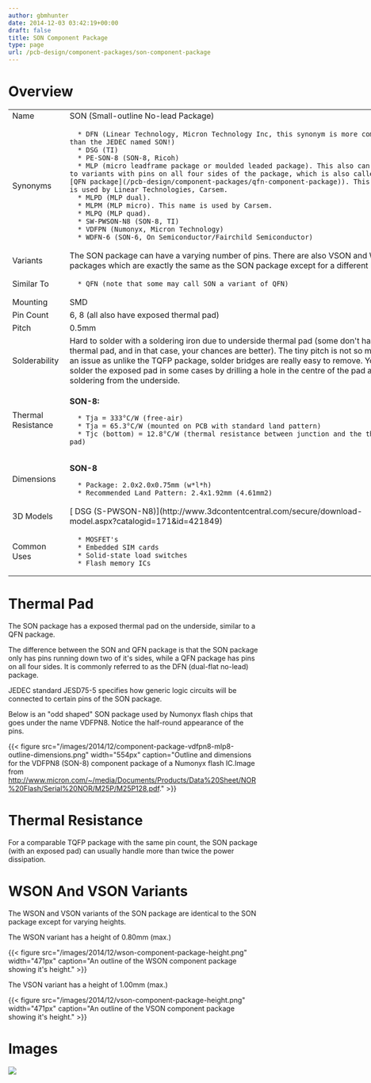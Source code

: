 ```yaml
---
author: gbmhunter
date: 2014-12-03 03:42:19+00:00
draft: false
title: SON Component Package
type: page
url: /pcb-design/component-packages/son-component-package
---
```


# Overview


<table style="width: 800px;" >
<tbody >
<tr >

<td >Name
</td>

<td >SON (Small-outline No-lead Package)
</td>
</tr>
<tr >

<td >Synonyms
</td>

<td >



	  * DFN (Linear Technology, Micron Technology Inc, this synonym is more common than the JEDEC named SON!)
	  * DSG (TI)
	  * PE-SON-8 (SON-8, Ricoh)
	  * MLP (micro leadframe package or moulded leaded package). This also can refer to variants with pins on all four sides of the package, which is also called a [QFN package](/pcb-design/component-packages/qfn-component-package)). This name is used by Linear Technologies, Carsem.
	  * MLPD (MLP dual).
	  * MLPM (MLP micro). This name is used by Carsem.
	  * MLPQ (MLP quad).
	  * SW-PWSON-N8 (SON-8, TI)
	  * VDFPN (Numonyx, Micron Technology)
	  * WDFN-6 (SON-6, On Semiconductor/Fairchild Semiconductor)


</td>
</tr>
<tr >

<td >Variants
</td>

<td >The SON package can have a varying number of pins. There are also VSON and WSON packages which are exactly the same as the SON package except for a different height.
</td>
</tr>
<tr >

<td >Similar To
</td>

<td >



	  * QFN (note that some may call SON a variant of QFN)


</td>
</tr>
<tr >

<td >Mounting
</td>

<td >SMD
</td>
</tr>
<tr >

<td >Pin Count
</td>

<td >6, 8 (all also have exposed thermal pad)
</td>
</tr>
<tr >

<td >Pitch
</td>

<td >0.5mm
</td>
</tr>
<tr >

<td >Solderability
</td>

<td >Hard to solder with a soldering iron due to underside thermal pad (some don't have a thermal pad, and in that case, your chances are better). The tiny pitch is not so much of an issue as unlike the TQFP package, solder bridges are really easy to remove. You can solder the exposed pad in some cases by drilling a hole in the centre of the pad and soldering from the underside.
</td>
</tr>
<tr >

<td >Thermal Resistance
</td>

<td >


**SON-8:**





	  * Tja = 333°C/W (free-air)
	  * Tja = 65.3°C/W (mounted on PCB with standard land pattern)
	  * Tjc (bottom) = 12.8°C/W (thermal resistance between junction and the thermal pad)


</td>
</tr>
<tr >

<td >Dimensions
</td>

<td >


**SON-8**





	  * Package: 2.0x2.0x0.75mm (w*l*h)
	  * Recommended Land Pattern: 2.4x1.92mm (4.61mm2)


</td>
</tr>
<tr >

<td >3D Models
</td>

<td >[ DSG (S-PWSON-N8)](http://www.3dcontentcentral.com/secure/download-model.aspx?catalogid=171&id=421849)
</td>
</tr>
<tr >

<td >Common Uses
</td>

<td >



	  * MOSFET's
	  * Embedded SIM cards
	  * Solid-state load switches
	  * Flash memory ICs


</td>
</tr>
</tbody>
</table>


# Thermal Pad




The SON package has a exposed thermal pad on the underside, similar to a QFN package.




The difference between the SON and QFN package is that the SON package only has pins running down two of it's sides, while a QFN package has pins on all four sides. It is commonly referred to as the DFN (dual-flat no-lead) package.




JEDEC standard JESD75-5 specifies how generic logic circuits will be connected to certain pins of the SON package.




Below is an "odd shaped" SON package used by Numonyx flash chips that goes under the name VDFPN8. Notice the half-round appearance of the pins.



{{< figure src="/images/2014/12/component-package-vdfpn8-mlp8-outline-dimensions.png" width="554px" caption="Outline and dimensions for the VDFPN8 (SON-8) component package of a Numonyx flash IC.Image from http://www.micron.com/~/media/Documents/Products/Data%20Sheet/NOR%20Flash/Serial%20NOR/M25P/M25P128.pdf."  >}}



# Thermal Resistance




For a comparable TQFP package with the same pin count, the SON package (with an exposed pad) can usually handle more than twice the power dissipation.




# WSON And VSON Variants




The WSON and VSON variants of the SON package are identical to the SON package except for varying heights.




The WSON variant has a height of 0.80mm (max.)



{{< figure src="/images/2014/12/wson-component-package-height.png" width="471px" caption="An outline of the WSON component package showing it's height."  >}}



The VSON variant has a height of 1.00mm (max.)



{{< figure src="/images/2014/12/vson-component-package-height.png" width="471px" caption="An outline of the VSON component package showing it's height."  >}}



# **Images**










![](/nextgen-attach_to_post/preview/id--5154)





## 
